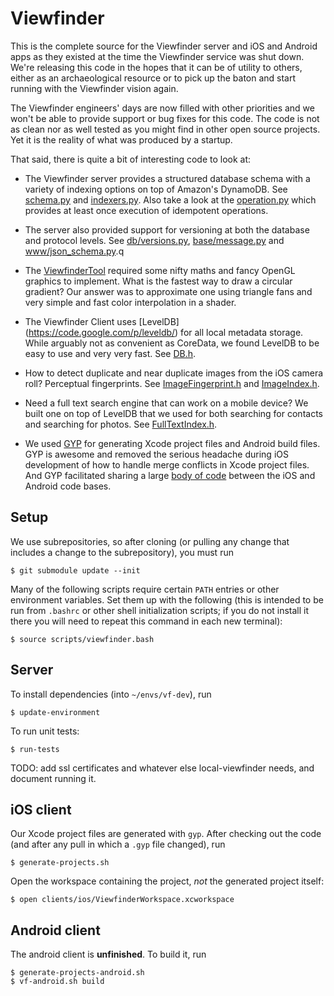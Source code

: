 Viewfinder
==========

This is the complete source for the Viewfinder server and iOS and
Android apps as they existed at the time the Viewfinder service was
shut down. We're releasing this code in the hopes that it can be of
utility to others, either as an archaeological resource or to pick up
the baton and start running with the Viewfinder vision again.

The Viewfinder engineers' days are now filled with other priorities
and we won't be able to provide support or bug fixes for this
code. The code is not as clean nor as well tested as you might find in
other open source projects. Yet it is the reality of what was produced
by a startup.

That said, there is quite a bit of interesting code to look at:

* The Viewfinder server provides a structured database schema with a
  variety of indexing options on top of Amazon's DynamoDB. See
  [schema.py](backend/db/schema.py) and
  [indexers.py](backend/db/indexers.py). Also take a look at the
  [operation.py](backend/db/operation.py) which provides at least once
  execution of idempotent operations.

* The server also provided support for versioning at both the database
  and protocol levels. See [db/versions.py](backend/db/versions.py),
  [base/message.py](backend/base/message.py) and
  [www/json_schema.py](backend/www/json_schema.py).q

* The [ViewfinderTool](clients/ios/Source/ViewfinderTool.h) required
  some nifty maths and fancy OpenGL graphics to implement. What is the
  fastest way to draw a circular gradient? Our answer was to
  approximate one using triangle fans and very simple and fast color
  interpolation in a shader.

* The Viewfinder Client uses [LevelDB]
  (https://code.google.com/p/leveldb/) for all local metadata
  storage. While arguably not as convenient as CoreData, we found
  LevelDB to be easy to use and very very fast. See
  [DB.h](clients/shared/DB.h).

* How to detect duplicate and near duplicate images from the iOS
  camera roll? Perceptual fingerprints. See
  [ImageFingerprint.h](clients/ios/Source/ImageFingerprint.h) and
  [ImageIndex.h](clients/shared/ImageIndex.h).

* Need a full text search engine that can work on a mobile device? We
  built one on top of LevelDB that we used for both searching for
  contacts and searching for photos. See
  [FullTextIndex.h](clients/shared/FullTextIndex.h).

* We used [GYP](https://code.google.com/p/gyp/) for generating Xcode
  project files and Android build files. GYP is awesome and removed
  the serious headache during iOS development of how to handle merge
  conflicts in Xcode project files. And GYP facilitated sharing a
  large [body of code](clients/shared) between the iOS and Android
  code bases.

Setup
-----

We use subrepositories, so after cloning (or pulling any change that includes a change to
the subrepository), you must run

    $ git submodule update --init

Many of the following scripts require certain `PATH` entries or other environment variables.
Set them up with the following (this is intended to be run from `.bashrc` or other shell
initialization scripts; if you do not install it there you will need to repeat this command
in each new terminal):

    $ source scripts/viewfinder.bash

Server
------

To install dependencies (into `~/envs/vf-dev`), run

    $ update-environment

To run unit tests:

    $ run-tests

TODO: add ssl certificates and whatever else local-viewfinder needs, and document running it.

iOS client
----------

Our Xcode project files are generated with `gyp`.  After checking out the code
(and after any pull in which a `.gyp` file changed), run

    $ generate-projects.sh

Open the workspace containing the project, *not* the generated project itself:

    $ open clients/ios/ViewfinderWorkspace.xcworkspace

Android client
--------------

The android client is **unfinished**.  To build it, run

    $ generate-projects-android.sh
    $ vf-android.sh build

